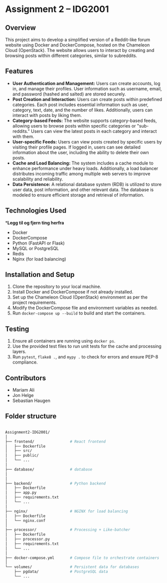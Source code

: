 # Assignment 2 – IDG2001

## Overview
This project aims to develop a simplified version of a Reddit-like forum website using Docker and DockerCompose, hosted on the Chameleon Cloud (OpenStack). The website allows users to interact by creating and browsing posts within different categories, similar to subreddits.

## Features
- **User Authentication and Management:** Users can create accounts, log in, and manage their profiles. User information such as username, email, and password (hashed and salted) are stored securely.
- **Post Creation and Interaction:** Users can create posts within predefined categories. Each post includes essential information such as user, category, text, date, and the number of likes. Additionally, users can interact with posts by liking them.
- **Category-based Feeds:** The website supports category-based feeds, allowing users to browse posts within specific categories or "sub-reddits." Users can view the latest posts in each category and interact with them.
- **User-specific Feeds:** Users can view posts created by specific users by visiting their profile pages. If logged in, users can see detailed information about the user, including the ability to delete their own posts.
- **Cache and Load Balancing:** The system includes a cache module to enhance performance under heavy loads. Additionally, a load balancer distributes incoming traffic among multiple web servers to improve scalability and reliability.
- **Data Persistence:** A relational database system (RDB) is utilized to store user data, post information, and other relevant data. The database is modeled to ensure efficient storage and retrieval of information.

## Technologies Used

***Legg til og fjern ting herfra**

- Docker
- DockerCompose
- Python (FastAPI or Flask)
- MySQL or PostgreSQL
- Redis
- Nginx (for load balancing)


## Installation and Setup
1. Clone the repository to your local machine.
2. Install Docker and DockerCompose if not already installed.
3. Set up the Chameleon Cloud (OpenStack) environment as per the project requirements.
4. Modify the DockerCompose file and environment variables as needed.
5. Run `docker-compose up --build` to build and start the containers.

## Testing
1. Ensure all containers are running using `docker ps`.
2. Use the provided test files to run unit tests for the cache and processing layers.
3. Run `pytest`, `flake8 .`, and `mypy .` to check for errors and ensure PEP-8 compliance.

## Contributors
- Mariam Ali
- Jon Helge
- Sebastian Haugen


## Folder structure
```bash

Assignment2-IDG2001/
│
├── frontend/                # React frontend
│   ├── Dockerfile
│   ├── src/
│   ├── public/
│   └── ...
│
├── database/                # database
│  
│
├── backend/                 # Python backend
│   ├── Dockerfile
│   ├── app.py
│   ├── requirements.txt
│   └── ...
│
├── nginx/                   # NGINX for load balancing
│   ├── Dockerfile
│   └── nginx.conf
│
├── processor/               # Processing + Like-batcher
│   ├── Dockerfile
│   ├── processor.py
│   ├── requirements.txt
│   └── ...
│
├── docker-compose.yml       # Compose file to orchestrate containers
│
└── volumes/                 # Persistent data for databases
    ├── pgdata/              # PostgreSQL data
    └── ...
```
